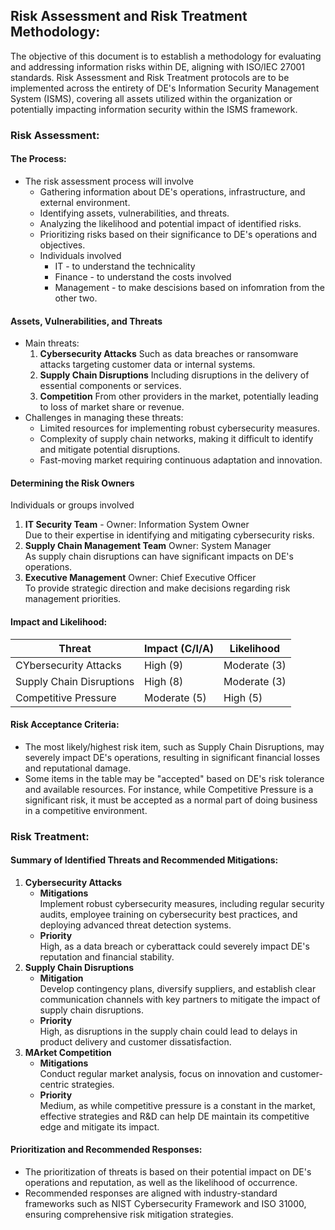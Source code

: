 ## Risk Assessment and Risk Treatment Methodology:

The objective of this document is to establish a methodology for evaluating and addressing information risks within DE, aligning with ISO/IEC 27001 standards. Risk Assessment and Risk Treatment protocols are to be implemented across the entirety of DE's Information Security Management System (ISMS), covering all assets utilized within the organization or potentially impacting information security within the ISMS framework.

### Risk Assessment:

#### The Process:
- The risk assessment process will involve
  - Gathering information about DE's operations, infrastructure, and external environment.
  - Identifying assets, vulnerabilities, and threats.
  - Analyzing the likelihood and potential impact of identified risks.
  - Prioritizing risks based on their significance to DE's operations and objectives.
  - Individuals involved
    - IT - to understand the technicality
    - Finance - to understand the costs involved
    - Management - to make descisions based on infomration from the other two.

#### Assets, Vulnerabilities, and Threats
- Main threats:
  1. **Cybersecurity Attacks**
     Such as data breaches or ransomware attacks targeting customer data or internal systems.
  2. **Supply Chain Disruptions**
     Including disruptions in the delivery of essential components or services.
  3. **Competition**
     From other providers in the market, potentially leading to loss of market share or revenue.
- Challenges in managing these threats:
  - Limited resources for implementing robust cybersecurity measures.
  - Complexity of supply chain networks, making it difficult to identify and mitigate potential disruptions.
  - Fast-moving market requiring continuous adaptation and innovation.

#### Determining the Risk Owners

Individuals or groups involved  
  1. **IT Security Team** - Owner: Information System Owner  
     Due to their expertise in identifying and mitigating cybersecurity risks.
  2. **Supply Chain Management Team** Owner: System Manager  
     As supply chain disruptions can have significant impacts on DE's operations.
  3. **Executive Management** Owner: Chief Executive Officer  
     To provide strategic direction and make decisions regarding risk management priorities.

#### Impact and Likelihood:
| Threat                 | Impact (C/I/A) | Likelihood |
|------------------------|----------------------|----------------------|
| CYbersecurity Attacks  | High (9)              | Moderate (3)         |
| Supply Chain Disruptions | High (8)             | Moderate (3)         |
| Competitive Pressure   | Moderate (5)          | High (5)            |

#### Risk Acceptance Criteria:
- The most likely/highest risk item, such as Supply Chain Disruptions, may severely impact DE's operations, resulting in significant financial losses and reputational damage.
- Some items in the table may be "accepted" based on DE's risk tolerance and available resources. For instance, while Competitive Pressure is a significant risk, it must be accepted as a normal part of doing business in a competitive environment.

### Risk Treatment:

#### Summary of Identified Threats and Recommended Mitigations:
1. **Cybersecurity Attacks**  
   - **Mitigations**  
     Implement robust cybersecurity measures, including regular security audits, employee training on cybersecurity best practices, and deploying advanced threat detection systems.
   - **Priority**  
     High, as a data breach or cyberattack could severely impact DE's reputation and financial stability.
2. **Supply Chain Disruptions**  
   - **Mitigation**  
     Develop contingency plans, diversify suppliers, and establish clear communication channels with key partners to mitigate the impact of supply chain disruptions.
   - **Priority**  
     High, as disruptions in the supply chain could lead to delays in product delivery and customer dissatisfaction.
3. **MArket Competition**  
   - **Mitigations**  
     Conduct regular market analysis, focus on innovation and customer-centric strategies.
   - **Priority**  
     Medium, as while competitive pressure is a constant in the market, effective strategies and R&D can help DE maintain its competitive edge and mitigate its impact.

#### Prioritization and Recommended Responses:
- The prioritization of threats is based on their potential impact on DE's operations and reputation, as well as the likelihood of occurrence.
- Recommended responses are aligned with industry-standard frameworks such as NIST Cybersecurity Framework and ISO 31000, ensuring comprehensive risk mitigation strategies.

